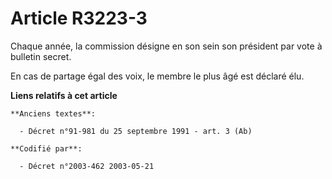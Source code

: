 # Article R3223-3

Chaque année, la commission désigne en son sein son président par vote à bulletin secret.

En cas de partage égal des voix, le membre le plus âgé est déclaré élu.

**Liens relatifs à cet article**

	**Anciens textes**:

	  - Décret n°91-981 du 25 septembre 1991 - art. 3 (Ab)

	**Codifié par**:

	  - Décret n°2003-462 2003-05-21
